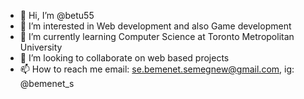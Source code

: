 - 👋 Hi, I’m @betu55
- 👀 I’m interested in Web development and also Game development
- 🌱 I’m currently learning Computer Science at Toronto Metropolitan University
- 💞️ I’m looking to collaborate on web based projects
- 📫 How to reach me email: se.bemenet.semegnew@gmail.com, ig: @bemenet_s
